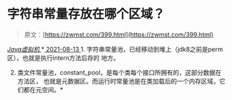 <!--yml
category: 未分类
date: 0001-01-01 00:00:00
-->

# 字符串常量存放在哪个区域？

> 原文：[https://zwmst.com/399.html](https://zwmst.com/399.html)

   [ *Java虚拟机* ](https://zwmst.com/java%e8%99%9a%e6%8b%9f%e6%9c%ba)*[ <time datetime="2021-08-14T06:43:29+08:00"> 2021-08-13 </time> ](https://zwmst.com/399.html)  1.  字符串常量池，已经移动到堆上（jdk8之前是perm区），也就是执行intern方法后存的 地方。

2.  类文件常量池，constant_pool，是每个类每个接口所拥有的，这部分数据在方法区， 也就是元数据区。而运行时常量池是在类加载后的一个内存区域，它们都在元空间。*